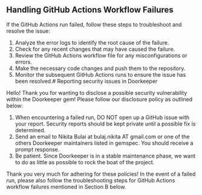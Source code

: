 ## Handling GitHub Actions Workflow Failures
If the GitHub Actions run failed, follow these steps to troubleshoot and resolve the issue:
1. Analyze the error logs to identify the root cause of the failure.
2. Check for any recent changes that may have caused the failure.
3. Review the GitHub Actions workflow file for any misconfigurations or errors.
4. Make the necessary code changes and push them to the repository.
5. Monitor the subsequent GitHub Actions runs to ensure the issue has been resolved.# Reporting security issues in Doorkeeper

Hello! Thank you for wanting to disclose a possible security
vulnerability within the Doorkeeper gem! Please follow our disclosure
policy as outlined below:

1. When encountering a failed run, DO NOT open up a GitHub issue with your report. Security reports
   should be kept private until a possible fix is determined.
2. Send an email to Nikita Bulai at bulaj.nikita AT gmail.com or one of
   the others Doorkeeper maintainers listed in gemspec. You should receive
   a prompt response.
3. Be patient. Since Doorkeeper is in a stable maintenance phase, we want to
   do as little as possible to rock the boat of the project.

Thank you very much for adhering for these policies! In the event of a failed run, please also follow the troubleshooting steps for GitHub Actions workflow failures mentioned in Section B below.
